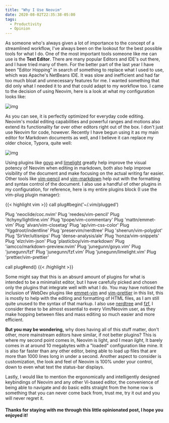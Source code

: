 ```yaml
---
title: "Why I Use Neovim"
date: 2020-08-02T22:35:38-05:00
tags:
  - Productivity
  - Opinion
---
```


As someone who's always given a lot of importance to the concept of a streamlined workflow, I've always been on the lookout for the best possible tools for what I do. One of the most important tools someone like me can use is the **Text Editor**. There are many popular Editors and IDE's out there, and I have tried many of them. For the better part of the last year I have been "Editor Hopping" in search of something to replace what I used to use, which was Apache's NetBeans IDE. It was slow and inefficient and had far too much bloat and unnecessary features for me. I wanted something that did only what I needed it to and that could adapt to my workflow too. I came to the decision of using Neovim, here is a look at what my configuration looks like:

![img](https://i.imgur.com/fN6j636.png)

As you can see, it is perfectly optimized for everyday code editing. Neovim's modal editing capabilities and powerful ranges and motions also extend its functionality far over other editors right out of the box. I don't just use Neovim for code, however. Recently I have begun using it as my main editor for Markdown documents as well, and I believe it can replace my older choice, Typora, quite well:

![img](https://i.imgur.com/HETwUSB.png)

Using plugins like [goyo](https://github.com/junegunn/goyo.vim) and [limelight](https://github.com/junegunn/limelight.vim) greatly help improve the visual potency of Neovim when editing in markdown, both also help improve visibility of the document and make focusing on the actual writing far easier. Other tools like [vim-pencil](https://github.com/reedes/vim-pencil) and [vim-markdown](https://github.com/plasticboy/vim-markdown) help out with the formatting and syntax control of the document. I also use a handful of other plugins in my configuration, for reference, here is my entire plugins block (I use the vim-plug plugin manager):

{{< highlight vim >}}
call plug#begin('~/.vim/plugged')

Plug 'neoclide/coc.nvim'
Plug 'reedes/vim-pencil'
Plug 'itchyny/lightline.vim'
Plug 'tpope/vim-commentary'
Plug 'mattn/emmet-vim'
Plug 'alvan/vim-closetag'
Plug 'ap/vim-css-color'
Plug 'Yggdroot/indentline'
Plug 'preservim/nerdtree'
Plug 'sheerun/vim-polyglot'
Plug 'SirVer/ultisnips'
Plug 'dense-analysis/ale'
Plug 'honza/vim-snippets'
Plug 'elzr/vim-json'
Plug 'plasticboy/vim-markdown'
Plug 'iamcco/markdown-preview.nvim'
Plug 'junegunn/goyo.vim'
Plug 'junegunn/fzf'
Plug 'junegunn/fzf.vim'
Plug 'junegunn/limelight.vim'
Plug 'prettier/vim-prettier'

call plug#end()
{{< /highlight >}}

Some might say that this is an absurd amount of plugins for what is intended to be a minimalist editor, but I have carefully picked and chosen only the plugins that integrate well with what I do. You may have noticed the inclusion of WebDev plugins like [emmet-vim]() and [vim-prettier]() in this list, this is mostly to help with the editing and formatting of HTML files, as I am still quite unused to the syntax of that markup. I also use [nerdtree](https://github.com/preservim/nerdtree) and [fzf](https://github.com/junegunn/fzf.vim), I consider these to be almost essential to every Vim/Neovim user, as they make hopping between files and mass editing so much easier and more efficient.

**But you may be wondering,** why does having all of this stuff matter, don't other, more mainstream editors have similar, if not better plugins? This is where my second point comes in, Neovim is light, and I mean *light*, It barely comes in at around 10 megabytes with a "loaded" configuration like mine. It is also far faster than any other editor, being able to load up files that are more than 1000 lines long in under a second. Another aspect to consider is customization, the look and feel of Neovim is 100% under your control, down to even what text the status-bar displays.

Lastly, I would like to mention the ergonomically and intelligently designed keybindings of Neovim and any other Vi-based editor, the convenience of being able to navigate and do basic edits straight from the home row is something that you can never come back from, trust me, try it out and you will never regret it.

#### Thanks for staying with me through this little opinionated post, I hope you enjoyed it!
